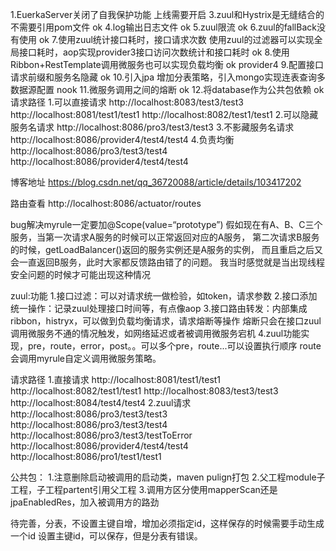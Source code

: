 1.EuerkaServer关闭了自我保护功能 上线需要开启
3.zuul和Hystrix是无缝结合的  不需要引用pom文件 ok
4.log输出日志文件 ok
5.zuul限流 ok
6.zuul的fallBack没有使用 ok
7.使用zuul统计接口耗时，接口请求次数  使用zuul的过滤器可以实现全局接口耗时，aop实现provider3接口访问次数统计和接口耗时 ok
8.使用Ribbon+RestTemplate调用微服务也可以实现负载均衡 ok provider4
9.配置接口请求前缀和服务名隐藏 ok
10.引入jpa 增加分表策略，引入mongo实现连表查询多数据源配置 nook
11.微服务调用之间的熔断 ok
12.将database作为公共包依赖 ok
请求路径
1.可以直接请求
http://localhost:8083/test3/test3 
http://localhost:8081/test1/test1
http://localhost:8082/test1/test1
2.可以隐藏服务名请求
http://localhost:8086/pro3/test3/test3
3.不影藏服务名请求
http://localhost:8086/provider4/test4/test4
4.负责均衡
http://localhost:8086/pro3/test3/test4
http://localhost:8086/provider4/test4/test4

博客地址
https://blog.csdn.net/qq_36720088/article/details/103417202

路由查看
http://localhost:8086/actuator/routes


bug解决myrule一定要加@Scope(value=“prototype”)
假如现在有A、B、C三个服务，当第一次请求A服务的时候可以正常返回对应的A服务，
第二次请求B服务的时候，getLoadBalancer()返回的服务实例还是A服务的实例，
而且重启之后又会一直返回B服务，此时大家都反馈路由错了的问题。
我当时感觉就是当出现线程安全问题的时候才可能出现这种情况

zuul:功能
1.接口过滤：可以对请求统一做检验，如token，请求参数
2.接口添加统一操作：记录zuul处理接口时间等，有点像aop
3.接口路由转发：内部集成ribbon，histryx，可以做到负载均衡请求，请求熔断等操作
熔断只会在接口zuul调用微服务不通的情况触发，如网络延迟或者被调用微服务宕机
4.zuul功能实现，pre，route，error，post。。可以多个pre，route...可以设置执行顺序
route会调用myrule自定义调用微服务策略。

请求路径
1.直接请求
http://localhost:8081/test1/test1
http://localhost:8082/test1/test1
http://localhost:8083/test3/test3
http://localhost:8084/test4/test4
2.zuul请求
http://localhost:8086/pro3/test3/test3
http://localhost:8086/pro3/test3/test4
http://localhost:8086/pro3/test3/testToError
http://localhost:8086/provider4/test4/test4
http://localhost:8086/pro1/test1/test1


公共包：
1.注意删除启动被调用的启动类，maven pulign打包
2.父工程module子工程，子工程partent引用父工程
3.调用方区分使用mapperScan还是jpaEnabledRes，加入被调用方的路劲


待完善，分表，不设置主键自增，增加必须指定id，这样保存的时候需要手动生成一个id
设置主键id，可以保存，但是分表有错误。